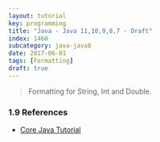 ```yaml
---
layout: tutorial
key: programming
title: "Java - Java 11,10,9,8,7 - Draft"
index: 1460
subcategory: java-java8
date: 2017-06-01
tags: [Formatting]
draft: true
---
```


> Formatting for String, Int and Double.


### 1.9 References
* [Core Java Tutorial](https://www.journaldev.com/24601/java-11-features)
